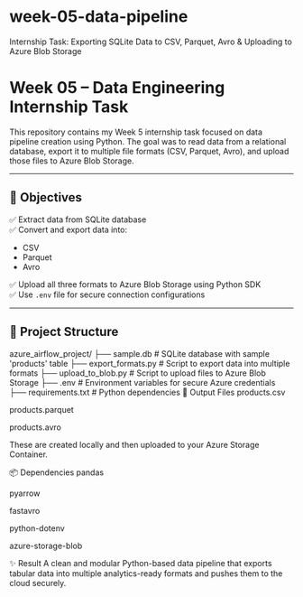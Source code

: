 # week-05-data-pipeline
Internship Task: Exporting SQLite Data to CSV, Parquet, Avro &amp; Uploading to Azure Blob Storage
# Week 05 – Data Engineering Internship Task

This repository contains my Week 5 internship task focused on data pipeline creation using Python. The goal was to read data from a relational database, export it to multiple file formats (CSV, Parquet, Avro), and upload those files to Azure Blob Storage.

---

## 📌 Objectives

✅ Extract data from SQLite database  
✅ Convert and export data into:
- CSV
- Parquet
- Avro

✅ Upload all three formats to Azure Blob Storage using Python SDK  
✅ Use `.env` file for secure connection configurations

---

## 📁 Project Structure

azure_airflow_project/
├── sample.db # SQLite database with sample 'products' table
├── export_formats.py # Script to export data into multiple formats
├── upload_to_blob.py # Script to upload files to Azure Blob Storage
├── .env # Environment variables for secure Azure credentials
├── requirements.txt # Python dependencies
🧾 Output Files
products.csv

products.parquet

products.avro

These are created locally and then uploaded to your Azure Storage Container.

📦 Dependencies
pandas

pyarrow

fastavro

python-dotenv

azure-storage-blob

✨ Result
A clean and modular Python-based data pipeline that exports tabular data into multiple analytics-ready formats and pushes them to the cloud securely.

